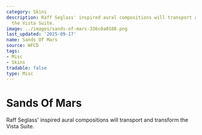```yaml
---
category: Skins
description: Raff Seglass' inspired aural compositions will transport and transform
  the Vista Suite.
image: ../images/sands-of-mars-336c0a0188.png
last_updated: '2025-09-17'
name: Sands Of Mars
source: WFCD
tags:
- Misc
- Skins
tradable: false
type: Misc
---
```


# Sands Of Mars

Raff Seglass' inspired aural compositions will transport and transform the Vista Suite.

